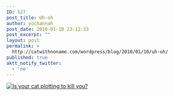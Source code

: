 ```yaml
---
ID: 527
post_title: Uh-oh
author: yochannah
post_date: 2010-01-10 23:12:33
post_excerpt: ""
layout: post
permalink: >
  http://catwithnoname.com/wordpress/blog/2010/01/10/uh-oh/
published: true
aktt_notify_twitter:
  - 'no'
---
```

<a href="http://www.heyquiz.com/quiz/cat_kill"><img src="http://www.heyquiz.com/bimage/14_91.jpg" alt="Is your cat plotting to kill you?" /></a>